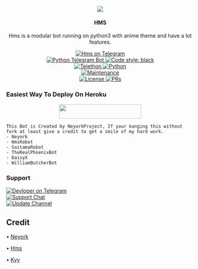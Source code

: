 <p align="center">
  <img src="https://telegra.ph/file/991c94db16a466f580686.jpg">
</p>

<h4><p align="center"> HMS </p></h4>

<p align="center">Hms is a modular bot running on python3 with anime theme and have a lot features.</p>

<p align="center">
<a href="https://t.me/hms_0bot"> <img src="https://img.shields.io/badge/Hms-Robot-blue?&logo=telegram" alt="Hms on Telegram" /> </a><br>
<a href="https://python-telegram-bot.org"> <img src="https://img.shields.io/badge/PTB-13.10-white?&style=flat-round&logo=github" alt="Python Telegram Bot" /> </a>
<a href="https://github.com/psf/black"><img alt="Code style: black" src="https://img.shields.io/badge/code%20style-black-000000.svg"></a><br>
<a href="https://docs.telethon.dev"> <img src="https://img.shields.io/badge/Telethon-1.24.0-red?&style=flat-round&logo=github" alt="Telethon" /> </a>
<a href="https://docs.python.org"> <img src="https://img.shields.io/badge/Python-3.10.1-purple?&style=flat-round&logo=python" alt="Python" /> </a><br>
<a href="https://github.com/HmsNew/hms"> <img src="https://img.shields.io/badge/Maintained-Yes-yellow.svg" alt="Maintenance" /> </a><br>
<a href="https://github.com/HmsNew/hms/blob/main/LICENSE"> <img src="https://img.shields.io/badge/License-GPLv3-blue.svg" alt="License" /> </a>
<a href="https://makeapullrequest.com"> <img src="https://img.shields.io/badge/PRs-Welcome-blue.svg?style=flat-round" alt="PRs" /> </a>
</p>

### Easiest Way To Deploy On Heroku 

<p align="center"><a href="https://heroku.com/deploy?template=https://github.com/HmsNew/hms"> <img src="https://img.shields.io/badge/Deploy%20To%20Heroku-blue?style=for-the-badge&logo=heroku" width="220" height="38.45"/></a></p>

```
This Bot is Created by NeyorkProject, If your kanging this without fork at least give a credit to get a smile of my hard work. 
- Neyork
- HmsRobot
- SaitamaRobot 
- TheRealPhoenixBot
- DaisyX 
- WilliamButcherBot
```

### Support
<p>
<a href="https://t.me/hms_01"> <img src="https://img.shields.io/badge/Devloper-blue?&logo=telegram" alt="Devloper on Telegram" /> </a><br>
<a href="https://t.me/dd3mhms"> <img src="https://img.shields.io/badge/Support-Chat-blue?&logo=telegram" alt="Support Chat" /> </a><br>
<a href="https://t.me/botatiiii"> <img src="https://img.shields.io/badge/Update-Channel-blue?&logo=telegram" alt="Update Channel" /> </a><br>
</p>

## Credit 

• [Neyork](https://github.com/Neyork)

• [Hms](https://github.com/HmsNew)

• [Kyy](https://github.com/zxcskyy)

